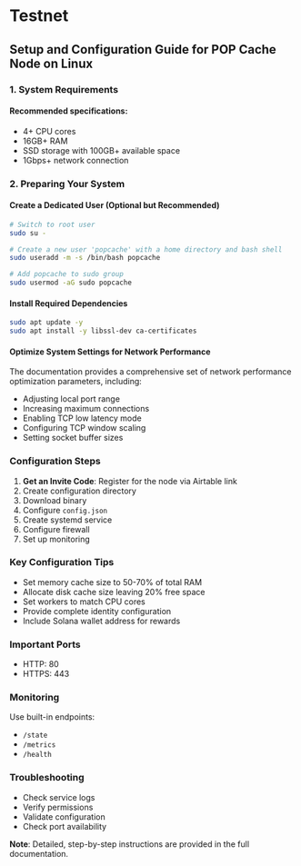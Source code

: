 # Testnet

## Setup and Configuration Guide for POP Cache Node on Linux

### 1. System Requirements

#### Recommended specifications:
- 4+ CPU cores
- 16GB+ RAM
- SSD storage with 100GB+ available space
- 1Gbps+ network connection

### 2. Preparing Your System

#### Create a Dedicated User (Optional but Recommended)

```bash
# Switch to root user
sudo su -

# Create a new user 'popcache' with a home directory and bash shell
sudo useradd -m -s /bin/bash popcache

# Add popcache to sudo group
sudo usermod -aG sudo popcache
```

#### Install Required Dependencies

```bash
sudo apt update -y
sudo apt install -y libssl-dev ca-certificates
```

#### Optimize System Settings for Network Performance

The documentation provides a comprehensive set of network performance optimization parameters, including:
- Adjusting local port range
- Increasing maximum connections
- Enabling TCP low latency mode
- Configuring TCP window scaling
- Setting socket buffer sizes

### Configuration Steps

1. **Get an Invite Code**: Register for the node via Airtable link
2. Create configuration directory
3. Download binary
4. Configure `config.json`
5. Create systemd service
6. Configure firewall
7. Set up monitoring

### Key Configuration Tips

- Set memory cache size to 50-70% of total RAM
- Allocate disk cache size leaving 20% free space
- Set workers to match CPU cores
- Provide complete identity configuration
- Include Solana wallet address for rewards

### Important Ports

- HTTP: 80
- HTTPS: 443

### Monitoring

Use built-in endpoints:
- `/state`
- `/metrics`
- `/health`

### Troubleshooting

- Check service logs
- Verify permissions
- Validate configuration
- Check port availability

**Note**: Detailed, step-by-step instructions are provided in the full documentation.